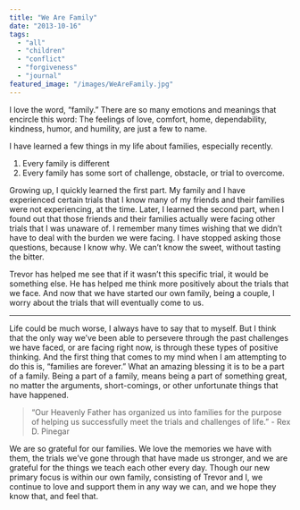 ```yaml
---
title: "We Are Family"
date: "2013-10-16"
tags:
  - "all"
  - "children"
  - "conflict"
  - "forgiveness"
  - "journal"
featured_image: "/images/WeAreFamily.jpg"
---
```


I love the word, “family.” There are so many emotions and meanings that encircle this word: The feelings of love, comfort, home, dependability, kindness, humor, and humility, are just a few to name.

I have learned a few things in my life about families, especially recently.

1. Every family is different
2. Every family has some sort of challenge, obstacle, or trial to overcome.

Growing up, I quickly learned the first part. My family and I have experienced certain trials that I know many of my friends and their families were not experiencing, at the time. Later, I learned the second part, when I found out that those friends and their families actually were facing other trials that I was unaware of. I remember many times wishing that we didn’t have to deal with the burden we were facing. I have stopped asking those questions, because I know why. We can’t know the sweet, without tasting the bitter.

Trevor has helped me see that if it wasn’t this specific trial, it would be something else. He has helped me think more positively about the trials that we face. And now that we have started our own family, being a couple, I worry about the trials that will eventually come to us.

* * *

Life could be much worse, I always have to say that to myself. But I think that the only way we’ve been able to persevere through the past challenges we have faced, or are facing right now, is through these types of positive thinking. And the first thing that comes to my mind when I am attempting to do this is, “families are forever.” What an amazing blessing it is to be a part of a family. Being a part of a family, means being a part of something great, no matter the arguments, short-comings, or other unfortunate things that have happened.

> “Our Heavenly Father has organized us into families for the purpose of helping us successfully meet the trials and challenges of life.” - Rex D. Pinegar

We are so grateful for our families. We love the memories we have with them, the trials we’ve gone through that have made us stronger, and we are grateful for the things we teach each other every day. Though our new primary focus is within our own family, consisting of Trevor and I, we continue to love and support them in any way we can, and we hope they know that, and feel that.
